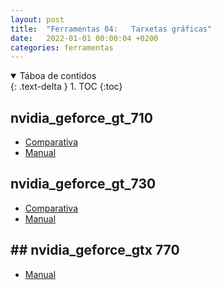 ```yaml
---
layout: post
title:  "Ferramentas 04:   Tarxetas gráficas"
date:   2022-01-01 00:00:04 +0200
categories: ferramentas
---
```


<details open markdown="block">
  <summary>
    Táboa de contidos
  </summary>
  {: .text-delta }
1. TOC
{:toc}
</details>


## nvidia_geforce_gt_710

* [Comparativa](https://github.com/EduBelay/MME-blog/raw/main/taller/tarxetasgraficas/nvidia_geforce_gt_710_compare.pdf)
* [Manual](https://github.com/EduBelay/MME-blog/raw/main/taller/tarxetasgraficas/nvidia_geforce_gt_710_manual.pdf)


## nvidia_geforce_gt_730
* [Comparativa](https://github.com/EduBelay/MME-blog/raw/main/taller/tarxetasgraficas/nvidia_geforce_gt_730_compare.pdf)
* [Manual](https://github.com/EduBelay/MME-blog/raw/main/taller/tarxetasgraficas/nvidia_geforce_gt_730_manual.pdf)


## ## nvidia_geforce_gtx 770

* [Manual](https://github.com/EduBelay/MME-blog/blob/main/taller/tarxetasgraficas/GTX_770_User_Guide.pdf)

